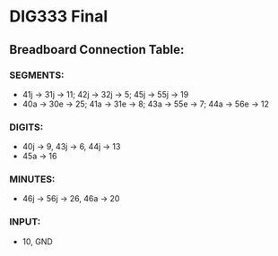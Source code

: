 # DIG333 Final

## Breadboard Connection Table:

### SEGMENTS:
- 41j -> 31j -> 11; 42j -> 32j -> 5; 45j -> 55j -> 19
- 40a -> 30e -> 25; 41a -> 31e -> 8; 43a -> 55e -> 7; 44a -> 56e -> 12

### DIGITS:
- 40j -> 9, 43j -> 6, 44j -> 13
- 45a -> 16

### MINUTES:
- 46j -> 56j -> 26, 46a -> 20

### INPUT:
- 10, GND